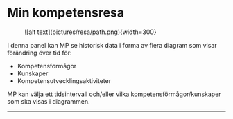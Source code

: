 # Min kompetensresa

<figure markdown>
![alt text](pictures/resa/path.png){width=300}
</figure>

<!---Saknas bild--->

I denna panel kan MP se historisk data i forma av flera diagram som visar förändring över tid för:

- Kompetensförmågor
- Kunskaper
- Kompetensutvecklingsaktiviteter

MP kan välja ett tidsintervall och/eller vilka kompetensförmågor/kunskaper som ska visas i diagrammen.

<!--Är denna texten klar här?-->

---------------------
